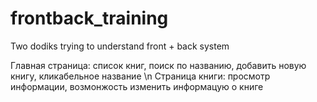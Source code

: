 # frontback_training

Two dodiks trying to understand front + back system

Главная страница: список книг, поиск по названию, добавить новую книгу, кликабельное название \n
Страница книги: просмотр информации, возмонжость изменить информацую о книге
